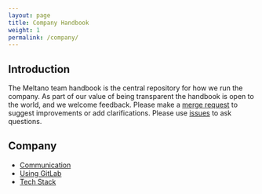 ```yaml
---
layout: page
title: Company Handbook
weight: 1
permalink: /company/
---
```


## Introduction

The Meltano team handbook is the central repository for how we run the company. As part of our value of being transparent the handbook is open to the world, and we welcome feedback. Please make a [merge request](https://gitlab.com/meltano/handbook/-/merge_requests) to suggest improvements or add clarifications. Please use [issues](https://gitlab.com/meltano/handbook/-/issues) to ask questions.

## Company

* [Communication](communication)
* [Using GitLab](using-gitlab)
* [Tech Stack](tech-stack)
